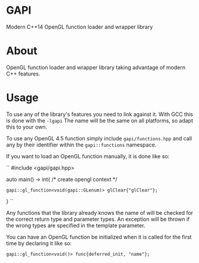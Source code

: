 GAPI
====

Modern C++14 OpenGL function loader and wrapper library

About
=====

OpenGL function loader and wrapper library taking advantage of modern C++ features.

Usage
=====

To use any of the library's features you need to link against it. With GCC this is done with the
``
-lgapi
``
The name will be the same on all platforms, so adapt this to your own.

To use any OpenGL 4.5 function simply include `gapi/functions.hpp` and call any by their identifier within the `gapi::functions` namespace.

If you want to load an OpenGL function manually, it is done like so:

``
#include <gapi/gapi.hpp>

auto main() -> int{
	/* create opengl context */

	gapi::gl_function<void(gapi::GLenum)> glClear{"glClear"};
}
``

Any functions that the library already knows the name of will be checked for the correct return type and parameter types. An exception will be thrown if the wrong types are specified in the template parameter.

You can have an OpenGL function be initialized when it is called for the first time by declaring it like so:

``
gapi::gl_function<void()> func{deferred_init, "name"};
``
